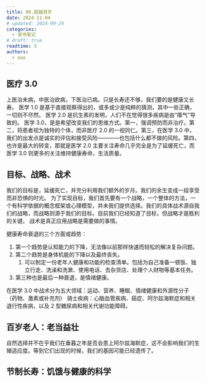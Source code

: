 ```yaml
---
title: 06.超越百岁
date: 2024-11-04
# updated: 2024-09-29
categories:
  - 读书笔记
# draft: true
readtime: 3
authors:
  - xwx
---
```


## 医疗 3.0

上医治未病，中医治欲病，下医治已病。只是长寿还不够，我们要的是健康又长寿。
医学 1.0 是基于直接观察得出的，或多或少是纯粹的猜测，其中一些正确，一切则不尽然。
医学 2.0 是抗生素的发明，人们不在觉得很多疾病是由“瘴气”导致的。
医学 3.0，是是希望改变我们的思维方式。第一，强调预防而非治疗。第二，将患者视为独特的个体，而非医疗 2.0 的一视同仁。第三，在医学 3.0 中，我们的出发点是诚实的评估和接受风险————也包括什么都不做的风险。第四，也许是最大的转变，那就是医学 2.0 主要关注寿命几乎完全是为了延缓死亡，而医学 3.0 则更多的关注维持健康寿命，生活质量。

## 目标、战略、战术

我们的目标是，延缓死亡，并充分利用我们额外的岁月。我们的余生变成一段享受而非恐惧的时光。
为了实现目标，我们首先要有一个战略，一个整体的方法，一个有科学依据的概念框架或心理模型，并未我们提供选择。我们的具体战术源自我们的战略，而战略则源于我们的目标。目前我们已经知道了目标，但战略才是胜利的关键。
战术是真正应用战略是需要做的事情。

健康寿命衰退的三个方面或趋势：

1. 第一个趋势是认知能力的下降，无法像以前那样快速而轻松的解决复杂问题。
2. 第二个趋势是身体机能的下降以及最终丧失。
   1. 可以制定一份老年人健康和功能的检查清单。包括为自己准备一顿饭、独立行走、洗澡和洗漱、使用电话、去杂货店、处理个人财物等基本任务。
3. 第三种也是最后一种衰退，是情绪健康。

在医学 3.0 中战术分为五大领域：运动、营养、睡眠、情绪健康和外源性分子（药物、激素或补充剂）
骑士疾病：心脑血管疾病、癌症、阿尔兹海默症和相关退行性疾病，以及 2 型糖尿病和相关代谢功能障碍。

## 百岁老人：老当益壮

自然选择并不在乎我们在垂暮之年是否会患上阿尔兹海默症，这不会影响我们的生殖适应度。等到它们出现的时候，我们的基因可能已经遗传了。

## 节制长寿：饥饿与健康的科学

<!-- Giscus 评论区 -->
<script src="https://giscus.app/client.js"
        data-repo="xududu/comment"
        data-repo-id="R_kgDOM38V-w"
        data-category="General"
        data-category-id="DIC_kwDOM38V-84Ci1xc"
        data-mapping="pathname"
        data-strict="0"
        data-reactions-enabled="1"
        data-emit-metadata="1"
        data-input-position="top"
        data-theme="preferred_color_scheme"
        data-lang="zh-CN"
        data-loading="lazy"
        crossorigin="anonymous"
        async>
</script>
